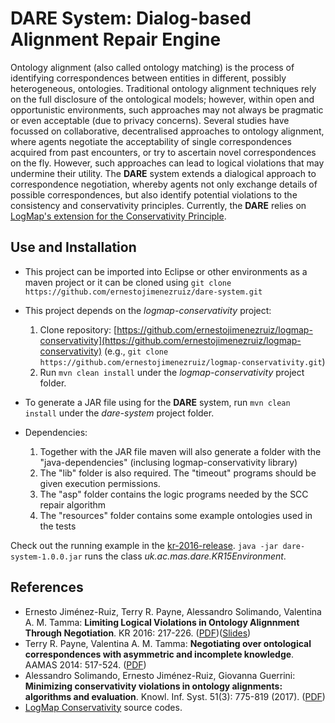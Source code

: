 # DARE System: Dialog-based Alignment Repair Engine

Ontology alignment (also called ontology matching) is the process of identifying correspondences between entities in different, possibly heterogeneous, ontologies. Traditional ontology alignment techniques rely on the full disclosure of the ontological models; however, within open and opportunistic environments, such approaches may not always be pragmatic or even acceptable (due to privacy concerns). Several studies have focussed on collaborative, decentralised approaches to ontology alignment, where agents negotiate the acceptability of single correspondences acquired from past encounters, or try to ascertain novel correspondences on the fly. However, such approaches can lead to logical violations that may undermine their utility. The **DARE** system extends a dialogical approach to correspondence negotiation, whereby agents not only exchange details of possible correspondences, but also identify potential violations to the consistency and conservativity principles. Currently, the **DARE** relies on [LogMap's extension for the Conservativity Principle](https://github.com/ernestojimenezruiz/logmap-conservativity/).

## Use and Installation

* This project can be imported into Eclipse or other environments as a maven project or it can be cloned using `git clone https://github.com/ernestojimenezruiz/dare-system.git`
* This project depends on the _logmap-conservativity_ project: 
	1. Clone repository: [https://github.com/ernestojimenezruiz/logmap-conservativity](https://github.com/ernestojimenezruiz/logmap-conservativity)
 (e.g., `git clone https://github.com/ernestojimenezruiz/logmap-conservativity.git`)
	2. Run `mvn clean install` under the _logmap-conservativity_ project folder.
* To generate a JAR file using for the **DARE** system, run `mvn clean install` under the _dare-system_ project folder.
* Dependencies:	

	1. Together with the JAR file maven will also generate a folder with the "java-dependencies" (inclusing logmap-conservativity library)
	2. The "lib" folder is also required. The "timeout" programs should be given execution permissions. 
	3. The "asp" folder contains the logic programs needed by the SCC repair algorithm
	4. The "resources" folder contains some example ontologies used in the tests

Check out the running example in the [kr-2016-release](https://github.com/ernestojimenezruiz/dare-system/releases/download/kr-2016-release/dare-kr2016-release.zip). `java -jar dare-system-1.0.0.jar` runs the class _uk.ac.mas.dare.KR15Environment_.

## References

- Ernesto Jiménez-Ruiz, Terry R. Payne, Alessandro Solimando, Valentina A. M. Tamma:
**Limiting Logical Violations in Ontology Alignnment Through Negotiation**. KR 2016: 217-226. ([PDF](http://www.cs.ox.ac.uk/files/8036/kr2016_jimenez-ruiz.pdf))([Slides](https://www.slideshare.net/ernestojimenezruiz/limiting-logical-violations-in-ontology-alignnment-through-negotiation)) 
- Terry R. Payne, Valentina A. M. Tamma:
**Negotiating over ontological correspondences with asymmetric and incomplete knowledge**. AAMAS 2014: 517-524. ([PDF](https://pdfs.semanticscholar.org/3e68/e33e6610e120027a613a7cad74a6e2467f35.pdf))
- Alessandro Solimando, Ernesto Jiménez-Ruiz, Giovanna Guerrini:
**Minimizing conservativity violations in ontology alignments: algorithms and evaluation**. Knowl. Inf. Syst. 51(3): 775-819 (2017). ([PDF](https://www.cs.ox.ac.uk/files/8299/kais-conservativity.pdf))
- [LogMap Conservativity](https://github.com/ernestojimenezruiz/logmap-conservativity/) source codes.



